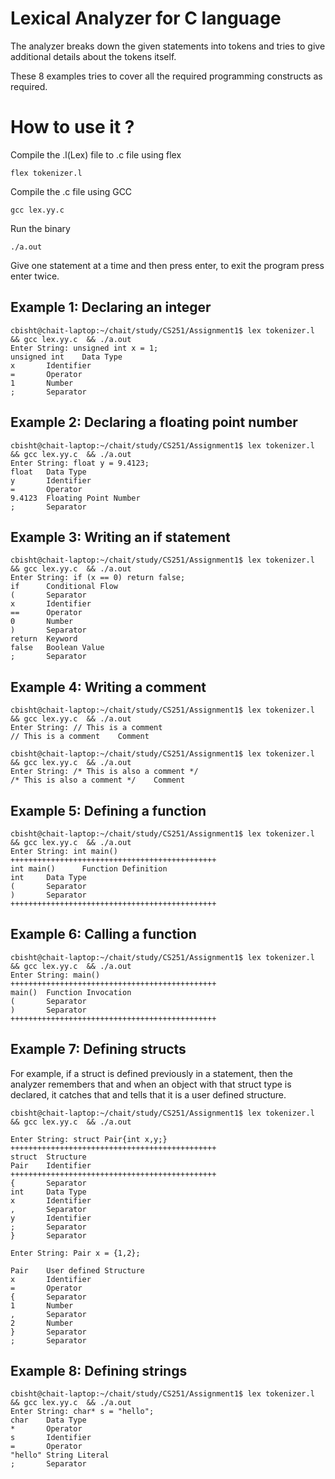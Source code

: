 # Lexical Analyzer for C language

The analyzer breaks down the given statements into tokens and tries to give additional details about the tokens itself.

These 8 examples tries to cover all the required programming constructs as required.

# How to use it ?

Compile the .l(Lex) file to .c file using flex
```
flex tokenizer.l
```

Compile the .c file using GCC
```
gcc lex.yy.c
```
Run the binary
```
./a.out
```
Give one statement at a time and then press enter, to exit the program press enter twice.

## Example 1: Declaring an integer

```
cbisht@chait-laptop:~/chait/study/CS251/Assignment1$ lex tokenizer.l && gcc lex.yy.c  && ./a.out
Enter String: unsigned int x = 1;
unsigned int    Data Type
x       Identifier       
=       Operator
1       Number
;       Separator
```

## Example 2: Declaring a floating point number

```
cbisht@chait-laptop:~/chait/study/CS251/Assignment1$ lex tokenizer.l && gcc lex.yy.c  && ./a.out
Enter String: float y = 9.4123;
float   Data Type
y       Identifier
=       Operator
9.4123  Floating Point Number
;       Separator

```

## Example 3: Writing an if statement

```
cbisht@chait-laptop:~/chait/study/CS251/Assignment1$ lex tokenizer.l && gcc lex.yy.c  && ./a.out
Enter String: if (x == 0) return false;
if      Conditional Flow
(       Separator
x       Identifier
==      Operator
0       Number
)       Separator
return  Keyword
false   Boolean Value
;       Separator
```
## Example 4: Writing a comment

```
cbisht@chait-laptop:~/chait/study/CS251/Assignment1$ lex tokenizer.l && gcc lex.yy.c  && ./a.out
Enter String: // This is a comment
// This is a comment    Comment
```
```
cbisht@chait-laptop:~/chait/study/CS251/Assignment1$ lex tokenizer.l && gcc lex.yy.c  && ./a.out
Enter String: /* This is also a comment */
/* This is also a comment */    Comment

```

## Example 5: Defining a function

```
cbisht@chait-laptop:~/chait/study/CS251/Assignment1$ lex tokenizer.l && gcc lex.yy.c  && ./a.out
Enter String: int main()
++++++++++++++++++++++++++++++++++++++++++++++
int main()      Function Definition
int     Data Type
(       Separator
)       Separator
++++++++++++++++++++++++++++++++++++++++++++++
```

## Example 6: Calling a function

```
cbisht@chait-laptop:~/chait/study/CS251/Assignment1$ lex tokenizer.l && gcc lex.yy.c  && ./a.out
Enter String: main() 
++++++++++++++++++++++++++++++++++++++++++++++
main()  Function Invocation
(       Separator
)       Separator
++++++++++++++++++++++++++++++++++++++++++++++

```

## Example 7: Defining structs

For example, if a struct is defined previously in a statement, then the analyzer remembers that and when an object with that struct type is declared, it catches that and tells that it is a user defined structure.

```
cbisht@chait-laptop:~/chait/study/CS251/Assignment1$ lex tokenizer.l && gcc lex.yy.c  && ./a.out

Enter String: struct Pair{int x,y;}
++++++++++++++++++++++++++++++++++++++++++++++
struct  Structure
Pair    Identifier
++++++++++++++++++++++++++++++++++++++++++++++
{       Separator 
int     Data Type 
x       Identifier
,       Separator 
y       Identifier
;       Separator
}       Separator

Enter String: Pair x = {1,2};

Pair    User defined Structure
x       Identifier
=       Operator
{       Separator
1       Number
,       Separator
2       Number
}       Separator
;       Separator

```

## Example 8: Defining strings

```
cbisht@chait-laptop:~/chait/study/CS251/Assignment1$ lex tokenizer.l && gcc lex.yy.c  && ./a.out
Enter String: char* s = "hello";
char    Data Type     
*       Operator      
s       Identifier    
=       Operator      
"hello" String Literal
;       Separator     
```

